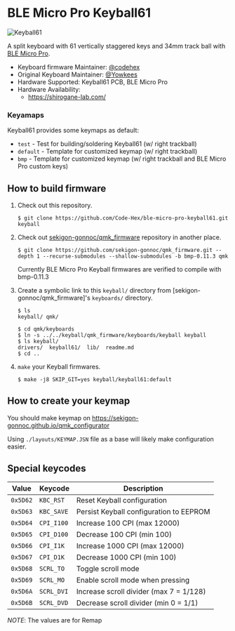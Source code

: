# BLE Micro Pro Keyball61

![Keyball61](https://raw.githubusercontent.com/Yowkees/keyball/f24aaa449eee3eb635794630aac0181600e94af0/keyball61/doc/rev1/images/kb61_001.jpg)

A split keyboard with 61 vertically staggered keys and 34mm track ball with [BLE Micro Pro](https://sekigon-gonnoc.github.io/BLE-Micro-Pro/#/).

* Keyboard firmware Maintainer: [@codehex](https://twitter.com/codehex)
* Original Keyboard Maintainer: [@Yowkees](https://twitter.com/Yowkees)
* Hardware Supported: Keyball61 PCB, BLE Micro Pro
* Hardware Availability:
  * <https://shirogane-lab.com/>

### Keyamaps

Keyball61 provides some keymaps as default:

* `test` - Test for building/soldering Keyball61 (w/ right trackball)
* `default` - Template for customized keymap (w/ right trackball)
* `bmp` - Template for customized keymap (w/ right trackball and BLE Micro Pro custom keys)

## How to build firmware

1. Check out this repository.

    ```console
    $ git clone https://github.com/Code-Hex/ble-micro-pro-keyball61.git keyball
    ```

2. Check out [sekigon-gonnoc/qmk_firmware](https://github.com/sekigon-gonnoc/qmk_firmware) repository in another place.

    ```console
    $ git clone https://github.com/sekigon-gonnoc/qmk_firmware.git --depth 1 --recurse-submodules --shallow-submodules -b bmp-0.11.3 qmk
    ```

    Currently BLE Micro Pro Keyball firmwares are verified to compile with bmp-0.11.3

3. Create a symbolic link to this `keyball/` directory from [sekigon-gonnoc/qmk_firmware]'s `keyboards/` directory.

    ```console
    $ ls
    keyball/ qmk/

    $ cd qmk/keyboards
    $ ln -s ../../keyball/qmk_firmware/keyboards/keyball keyball
    $ ls keyball/
    drivers/  keyball61/  lib/  readme.md
    $ cd ..
    ```

4. `make` your Keyball firmwares.

    ```console
    $ make -j8 SKIP_GIT=yes keyball/keyball61:default
    ```

## How to create your keymap

You should make keymap on https://sekigon-gonnoc.github.io/qmk_configurator

Using `./layouts/KEYMAP.JSN` file as a base will likely make configuration easier.

## Special keycodes

Value    | Keycode    |Description
---------|------------|------------------------------------------------------------------
`0x5D62` | `KBC_RST`  |Reset Keyball configuration
`0x5D63` | `KBC_SAVE` |Persist Keyball configuration to EEPROM
`0x5D64` | `CPI_I100` |Increase 100 CPI (max 12000)
`0x5D65` | `CPI_D100` |Decrease 100 CPI (min 100)
`0x5D66` | `CPI_I1K`  |Increase 1000 CPI (max 12000)
`0x5D67` | `CPI_D1K`  |Decrease 1000 CPI (min 100)
`0x5D68` | `SCRL_TO`  |Toggle scroll mode
`0x5D69` | `SCRL_MO`  |Enable scroll mode when pressing
`0x5D6A` | `SCRL_DVI` |Increase scroll divider (max 7 = 1/128)
`0x5D6B` | `SCRL_DVD` |Decrease scroll divider (min 0 = 1/1)

*NOTE*: The values are for Remap
